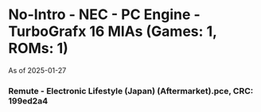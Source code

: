 # No-Intro - NEC - PC Engine - TurboGrafx 16 MIAs (Games: 1, ROMs: 1)
As of 2025-01-27
### Remute - Electronic Lifestyle (Japan) (Aftermarket).pce, CRC: 199ed2a4
